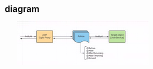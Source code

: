 # diagram

<figure><img src="../../.gitbook/assets/image (42).png" alt=""><figcaption></figcaption></figure>
